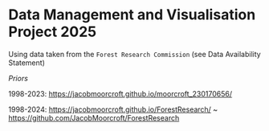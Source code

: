 # Data Management and Visualisation Project 2025
Using data taken from the `Forest Research Commission` (see Data Availability Statement)

*Priors*

1998-2023: https://jacobmoorcroft.github.io/moorcroft_230170656/

1998-2024: https://jacobmoorcroft.github.io/ForestResearch/
~ https://github.com/JacobMoorcroft/ForestResearch
